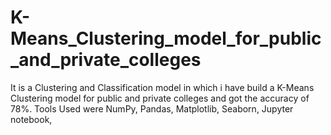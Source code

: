 # K-Means_Clustering_model_for_public_and_private_colleges
It is a Clustering and Classification model in which i have build a K-Means Clustering model for public and private colleges and got the accuracy of 78%. Tools Used were NumPy, Pandas, Matplotlib, Seaborn, Jupyter notebook,
